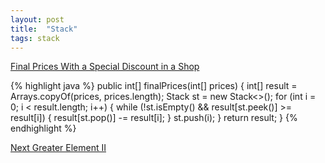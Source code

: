 ```yaml
---
layout: post
title:  "Stack"
tags: stack
---
```

[Final Prices With a Special Discount in a Shop][final-prices-with-a-special-discount-in-a-shop]

{% highlight java %}
public int[] finalPrices(int[] prices) {
    int[] result = Arrays.copyOf(prices, prices.length);
    Stack<Integer> st = new Stack<>();
    for (int i = 0; i < result.length; i++) {
        while (!st.isEmpty() && result[st.peek()] >= result[i]) {
            result[st.pop()] -= result[i];
        }
        st.push(i);
    }
    return result;
}
{% endhighlight %}

[Next Greater Element II][next-greater-element-ii]

[final-prices-with-a-special-discount-in-a-shop]: https://leetcode.com/problems/final-prices-with-a-special-discount-in-a-shop/
[next-greater-element-ii]: https://leetcode.com/problems/next-greater-element-ii/
